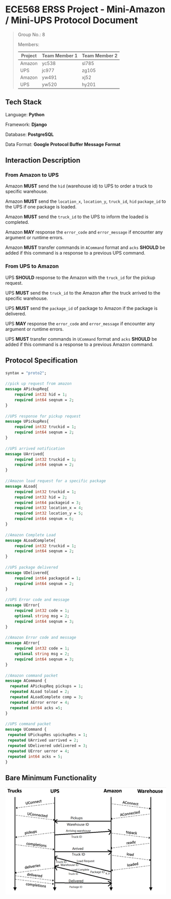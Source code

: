 # ECE568 ERSS Project - Mini-Amazon / Mini-UPS Protocol Document

> Group No.: 8
>
> Members:
>
> | Project | Team Member 1 | Team Member 2 |
> | ------- | ------------- | ------------- |
> | Amazon  | yc538         | sl785         |
> | UPS     | jc977         | zg105         |
> | Amazon  | yw491         | xj52          |
> | UPS     | yw520         | hy201         |



## Tech Stack

Language: **Python**

Framework: **Django**

Database: **PostgreSQL**

Data Format: **Google Protocol Buffer Message Format**



## Interaction Description

### From Amazon to UPS

Amazon **MUST** send the `hid` (warehouse id) to UPS to order a truck to specific warehouse.

Amazon **MUST** send the `location_x`, `location_y`, `truck_id`, `hid` `package_id` to the UPS if one package is loaded.

Amazon **MUST** send the `truck_id` to the UPS to inform the loaded is completed.

Amazon **MAY** response the `error_code` and `error_message` if encounter any argument or runtime errors.

Amazon **MUST** transfer commands in `ACommand` format and `acks` **SHOULD** be added if this command is a response to a previous UPS command.



### From UPS to Amazon

UPS **SHOULD** response to the Amazon with the `truck_id` for the pickup request.

UPS **MUST** send the `truck_id` to the Amazon after the truck arrived to the specific warehouse.

UPS **MUST** send the `package_id` of package to Amazon if the package is delivered.

UPS **MAY** response the `error_code` and `error_message` if encounter any argument or runtime errors.

UPS **MUST** transfer commands in `UCommand` format and `acks` **SHOULD** be added if this command is a response to a previous Amazon command.



## Protocol Specification

```protobuf
syntax = "proto2";

//pick up request from amazon
message APickupReq{
	required int32 hid = 1;
	required int64 seqnum = 2;
}

//UPS response for pickup request
message UPickupRes{
	required int32 truckid = 1;
	required int64 seqnum = 2;
}

//UPS arrived notification 
message UArrived{
	required int32 truckid = 1;
	required int64 seqnum = 2;
}

//Amazon load request for a specific package
message ALoad{
	required int32 truckid = 1;
	required int32 hid = 2;
	required int64 packageid = 3;
	required int32 location_x = 4;
	required int32 location_y = 5;
	required int64 seqnum = 6;
}

//Amazon Complete Load
message ALoadComplete{
	required int32 truckid = 1;
	required int64 seqnum = 2;
}

//UPS package delivered
message UDelivered{
	required int64 packageid = 1;
	required int64 seqnum = 2;
}

//UPS Error code and message
message UError{
	required int32 code = 1;
	optional string msg = 2;
	required int64 seqnum = 3;
}

//Amazon Error code and message
message AError{
	required int32 code = 1;
	optional string msg = 2;
	required int64 seqnum = 3;
}

//Amazon command packet
message ACommand {
  repeated APickupReq pickups = 1;
  repeated ALoad toload = 2; 
  repeated ALoadComplete comp = 3;
  repeated AError error = 4;
  repeated int64 acks =5;
}

//UPS command packet
message UCommand {
 repeated UPickupRes upickupRes = 1;
 repeated UArrived uarrived = 2;
 repeated UDelivered udelivered = 3;
 repeated UError uerror = 4;
 repeated int64 acks = 5;
}
```



## Bare Minimum Functionality

![image-20230409162353007](https://raw.githubusercontent.com/Hangming-Ye/All-Pic/main/pic/202304091623046.png)
